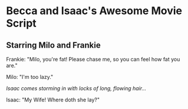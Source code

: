 # Becca and Isaac's Awesome Movie Script

## Starring Milo and Frankie

Frankie: "Milo, you're fat! Please chase me, so you can feel how fat you are."

Milo: "I'm too lazy." 

*Isaac comes storming in with locks of long, flowing hair…*

Isaac: "My Wife! Where doth she lay?"

